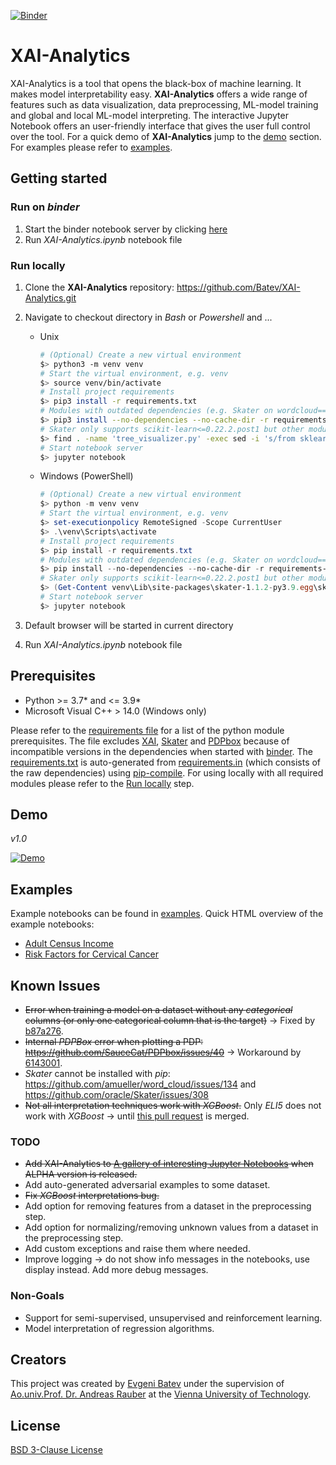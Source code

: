 [![Binder](https://mybinder.org/badge_logo.svg)](https://mybinder.org/v2/gh/Batev/XAI-Analytics/master)

# XAI-Analytics

XAI-Analytics is a tool that opens the black-box of machine learning. It makes model interpretability easy. 
**XAI-Analytics** offers a wide range of features such as data visualization, data preprocessing, ML-model training and global and local ML-model interpreting.
The interactive Jupyter Notebook offers an user-friendly interface that gives the user full control over the tool. 
For a quick demo of **XAI-Analytics** jump to the [demo](#demo) section. For examples please refer to [examples](#examples).

## Getting started

### Run on _binder_

1. Start the binder notebook server by clicking [here](https://mybinder.org/v2/gh/Batev/XAI-Analytics/master) 
2. Run *XAI-Analytics.ipynb* notebook file

### <a name="run-locally"></a>Run locally

1. Clone the **XAI-Analytics** repository: https://github.com/Batev/XAI-Analytics.git
1. Navigate to checkout directory in _Bash_ or _Powershell_ and ...

    * Unix

        ```bash
        # (Optional) Create a new virtual environment 
        $> python3 -m venv venv
        # Start the virtual environment, e.g. venv
        $> source venv/bin/activate
        # Install project requirements
        $> pip3 install -r requirements.txt
        # Modules with outdated dependencies (e.g. Skater on wordcloud==1.3.1), that are erroneous when installed with pip. 
        $> pip3 install --no-dependencies --no-cache-dir -r requirements-no-deps.txt 
        # Skater only supports scikit-learn<=0.22.2.post1 but other modules require scikit-learn>=0.23.1, therefore this workaround is necessary.
        $> find . -name 'tree_visualizer.py' -exec sed -i 's/from sklearn.externals.six import StringIO/from six import StringIO/g' {} +
        # Start notebook server
        $> jupyter notebook
        ```

    * Windows (PowerShell)

        ```powershell
        # (Optional) Create a new virtual environment 
        $> python -m venv venv
        # Start the virtual environment, e.g. venv
        $> set-executionpolicy RemoteSigned -Scope CurrentUser
        $> .\venv\Scripts\activate
        # Install project requirements
        $> pip install -r requirements.txt
        # Modules with outdated dependencies (e.g. Skater on wordcloud==1.3.1), that are erroneous when installed with pip.  
        $> pip install --no-dependencies --no-cache-dir -r requirements-no-deps.txt
        # Skater only supports scikit-learn<=0.22.2.post1 but other modules require scikit-learn>=0.23.1, therefore this workaround is necessary. If you use python 3.7 or 3.8 the path to skater should be adjusted accordingly, e.g. ...skater-1.1.2-py3.9.egg...
        $> (Get-Content venv\Lib\site-packages\skater-1.1.2-py3.9.egg\skater\core\visualizer\tree_visualizer.py) | %{$_ -replace "from sklearn.externals.six import StringIO", "from six import StringIO"} | Set-Content venv\Lib\site-packages\skater-1.1.2-py3.9.egg\skater\core\visualizer\tree_visualizer.py
        # Start notebook server
        $> jupyter notebook
        ```

1. Default browser will be started in current directory
1. Run *XAI-Analytics.ipynb* notebook file

## Prerequisites
 * Python >= 3.7* and <= 3.9*
 * Microsoft Visual C++ > 14.0 (Windows only)

Please refer to the [requirements file](requirements.txt) for a list of the python module prerequisites. The file excludes [XAI](https://github.com/EthicalML/xai), [Skater](https://github.com/oracle/Skater) and [PDPbox](https://github.com/SauceCat/PDPbox) because of incompatible versions in the dependencies when started with [binder](https://mybinder.org/). The [requirements.txt](requirements.txt) is auto-generated from [requirements.in](requirements.in) (which consists of the raw dependencies) using [pip-compile](https://github.com/jazzband/pip-tools). For using locally with all required modules please refer to the [Run locally](#run-locally) step.

## <a name="demo"></a>Demo

_v1.0_

[![Demo](https://img.youtube.com/vi/x-FImaqYme8/0.jpg)](https://www.youtube.com/watch?v=x-FImaqYme8)

##  <a name="examples"></a>Examples
Example notebooks can be found in [examples](https://github.com/Batev/XAI-Analytics/tree/master). Quick HTML overview of the example notebooks:
* [Adult Census Income](https://htmlpreview.github.io/?https://github.com/Batev/XAI-Analytics/blob/master/XAI-Example-Income.html)
* [Risk Factors for Cervical Cancer](https://htmlpreview.github.io/?https://github.com/Batev/XAI-Analytics/blob/master/XAI-Example-Cervical.html)

## Known Issues

* ~~Error when training a model on a dataset without any *categorical* columns (or only one categorical column that is the target)~~ -> Fixed by [b87a276](https://github.com/Batev/XAI-Analytics/commit/b87a2769cc3e817be45c39f95321a0bd0873d5b2).
* ~~Internal *PDPBox* error when plotting a PDP: https://github.com/SauceCat/PDPbox/issues/40~~ -> Workaround by [6143001](https://github.com/Batev/XAI-Analytics/commit/61430014c91ee6a69e26930fec6d9b20693fe321).
* *Skater* cannot be installed with *pip*: https://github.com/amueller/word_cloud/issues/134 and https://github.com/oracle/Skater/issues/308
* ~~Not all interpretation techniques work with *XGBoost*.~~ Only *ELI5* does not work with *XGBoost* -> until [this pull request](https://github.com/TeamHG-Memex/eli5/pull/407) is merged.

### TODO

* ~~Add XAI-Analytics to [A gallery of interesting Jupyter Notebooks](https://github.com/jupyter/jupyter/wiki/A-gallery-of-interesting-Jupyter-Notebooks) when ALPHA version is released.~~
* Add auto-generated adversarial examples to some dataset.
* ~~Fix *XGBoost* interpretations bug.~~
* Add option for removing features from a dataset in the preprocessing step.
* Add option for normalizing/removing unknown values from a dataset in the preprocessing step.
* Add custom exceptions and raise them where needed.
* Improve logging -> do not show info messages in the notebooks, use display instead. Add more debug messages.

### Non-Goals

* Support for semi-supervised, unsupervised and reinforcement learning.
* Model interpretation of regression algorithms.

## Creators

This project was created by [Evgeni Batev](https://www.linkedin.com/in/evgeni-batev-49124b40/) under the supervision of [Ao.univ.Prof. Dr. Andreas Rauber](http://www.ifs.tuwien.ac.at/~andi/) at the [Vienna University of Technology](https://www.tuwien.at/en/).

## License

[BSD 3-Clause License](LICENSE)
